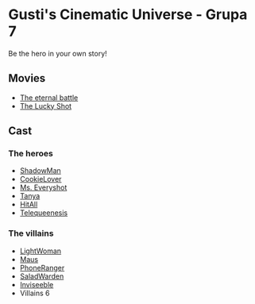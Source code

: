 # Gusti's Cinematic Universe - Grupa 7

Be the hero in your own story!

## Movies

- [The eternal battle](./Movies/EternalBattle.md)
- [The Lucky Shot](./Movies/TheLuckyShot.md)

## Cast

### The heroes

- [ShadowMan](./Cast/Heroes/ShadowMan.md)
- [CookieLover](./Cast/Heroes/CookieLover.md)
- [Ms. Everyshot](./Cast/Heroes/MsEveryshot.md)
- [Tanya](./Cast/Heroes/Tanya.md)
- [HitAll](./Cast/Heroes/HitAll.md)
- [Telequeenesis](./Cast/Heroes/Telequeenesis.md)

### The villains

- [LightWoman](./Cast/Villains/LightWoman.md)
- [Maus](./Cast/Villains/Maus.md)
- [PhoneRanger](./Cast/Villains/PhoneRanger.md)
- [SaladWarden](./Cast/Villains/SaladWarden.md)
- [Inviseeble](./Cast/Villains/Inviseeble.md)
- Villains 6
